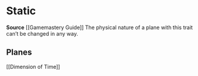 ﻿---
id: '288'
name: Static
rarity: Common
source: '[[DATABASE/source/Gamemastery Guide|Gamemastery Guide]]'
trait:
- Static
type: Trait

---
# Static

**Source** [[Gamemastery Guide]]
The physical nature of a plane with this trait can’t be changed in any way.

## Planes

[[Dimension of Time]]